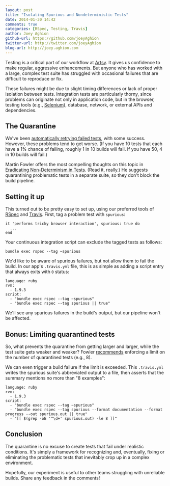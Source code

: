 ```yaml
---
layout: post
title: "Isolating Spurious and Nondeterministic Tests"
date: 2014-01-30 14:42
comments: true
categories: [RSpec, Testing, Travis]
author: Joey Aghion
github-url: https://github.com/joeyAghion
twitter-url: http://twitter.com/joeyAghion
blog-url: http://joey.aghion.com
---
```


Testing is a critical part of our workflow at [Artsy](https://artsy.net). It gives us confidence to make regular, aggressive enhancements. But anyone who has worked with a large, complex test suite has struggled with occasional failures that are difficult to reproduce or fix.

These failures might be due to slight timing differences or lack of proper isolation between tests. Integration tests are particularly thorny, since problems can originate not only in application code, but in the browser, testing tools (e.g., [Selenium](http://docs.seleniumhq.org/)), database, network, or external APIs and dependencies.

## The Quarantine

We've been [automatically retrying failed tests](http://artsy.github.io/blog/2012/05/15/how-to-organize-over-3000-rspec-specs-and-retry-test-failures/), with some success. However, these problems tend to get worse. (If you have 10 tests that each have a 1% chance of failing, roughly 1 in 10 builds will fail. If you have 50, 4 in 10 builds will fail.)

Martin Fowler offers the most compelling thoughts on this topic in [Eradicating Non-Determinism in Tests](http://martinfowler.com/articles/nonDeterminism.html). (Read it, really.) He suggests quarantining problematic tests in a separate suite, so they don't block the build pipeline.

<!-- more -->

## Setting it up

This turned out to be pretty easy to set up, using our preferred tools of [RSpec](https://relishapp.com/rspec) and [Travis](http://travis-ci.com/). First, tag a problem test with `spurious`:

    it 'performs tricky browser interaction', spurious: true do
      ...
    end

Your continuous integration script can exclude the tagged tests as follows:

    bundle exec rspec --tag ~spurious

We'd like to be aware of spurious failures, but not allow them to fail the build. In our app's `.travis.yml` file, this is as simple as adding a script entry that always exits with `0` status:

    language: ruby
    rvm:
      - 1.9.3
    script:
      - "bundle exec rspec --tag ~spurious"
      - "bundle exec rspec --tag spurious || true"

We'll see any spurious failures in the build's output, but our pipeline won't be affected.

## Bonus: Limiting quarantined tests

So, what prevents the quarantine from getting larger and larger, while the test suite gets weaker and weaker? Fowler [recommends](http://martinfowler.com/articles/nonDeterminism.html#Quarantine) enforcing a limit on the number of quarantined tests (e.g., 8).

We can even trigger a build failure if the limit is exceeded. This `.travis.yml` writes the spurious suite's abbreviated output to a file, then asserts that the summary mentions no more than "8 examples":

    language: ruby
    rvm:
      - 1.9.3
    script:
      - "bundle exec rspec --tag ~spurious"
      - "bundle exec rspec --tag spurious --format documentation --format progress --out spurious.out || true"
      - "[[ $(grep -oE '^\d+' spurious.out) -le 8 ]]"

## Conclusion

The quarantine is no excuse to create tests that fail under realistic conditions. It's simply a framework for recognizing and, eventually, fixing or eliminating the problematic tests that inevitably crop up in a complex environment.

Hopefully, our experiment is useful to other teams struggling with unreliable builds. Share any feedback in the comments!
